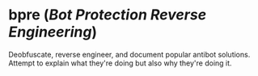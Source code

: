 # bpre (_Bot Protection Reverse Engineering_)

Deobfuscate, reverse engineer, and document popular antibot solutions. 
Attempt to explain what they're doing but also why they're doing it.